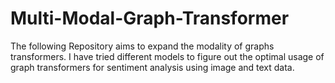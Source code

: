 # Multi-Modal-Graph-Transformer
The following Repository aims to expand the modality of graphs transformers. I have tried different models to figure out the optimal usage of graph transformers for sentiment analysis using image and text data.
